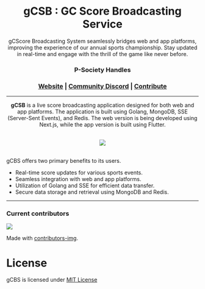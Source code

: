 <h1 align="center">
<!-- 	<img width="300" src="https://github.com/gCBS/gCBS_native/blob/stable/assets/gCBSColorPurp@3x.png?raw=true" alt="gCBS"> -->
      gCSB : GC Score Broadcasting Service
	<br>
</h1>


<div align="center">
gCScore Broadcasting System seamlessly bridges web and app platforms, improving the experience of our annual sports championship. Stay updated in real-time and engage with the thrill of the game like never before.

<h3>P-Society Handles</h3>
<h3 align="center">
	<a href="https://dev-psoc.netlify.app/">Website</a>
	<span> | </span>
	<a href="https://discord.gg/5Tj7DEED">Community Discord</a>
	<span> | </span>
	<a href="https://github.com/gCBS/gCBS/projects?type=classic">Contribute</a>
</h3>

</div>

----------------------------------------
<div align="center">
  
**gCSB** is a live score broadcasting application designed for both web and app platforms. The application is built using Golang, MongoDB, SSE (Server-Sent Events), and Redis. The web version is being developed using Next.js, while the app version is built using Flutter.
</div>
<div align="center">
<br/>
<img src='https://skillicons.dev/icons?i=go,dart,mongodb,redis,flutter,nextjs' ></img>

</div>
<br/>

gCBS offers two primary benefits to its users. 

- Real-time score updates for various sports events.
- Seamless integration with web and app platforms.
- Utilization of Golang and SSE for efficient data transfer.
- Secure data storage and retrieval using MongoDB and Redis.
  
<!--
[Installation](#Installation)- [How it works](#Howitworks)  - [Documentation](#Documentation) - [Support](#Support) - [Contributing](#Contributing)
[Current contributors](#Currentcontributors) - [License](#License)
-->
----------------------------------------
<!--# Installation 
<!--
1. Clone the repository.
2. Navigate to the directory.
3. Install the necessary dependencies.
4. Run the application using the designated commands.
-->
<!--To be updated

## How it works <a name="How it works"></a>

To be updated .

## Documentation <a name="Documentation"></a>
To Be Updated .
## Support <a name="Support"></a>

<!--
* Post a question at gCBS [Slack community](https://gCBS.com/joincommunity).
* Ask for help at our [GitHub Discussions](https://github.com/gCBS/gCBS/discussions).
* Ask a question at [Stackoverflow](https://stackoverflow.com/questions/tagged/gCBS) with a gCBS tag.
-->
<!--To be updated.

## Contributing <a name="Contributing"></a>
<!--
A great place to start contributing to gCSB is to check our GitHub projects :checkered_flag:

* Community contributor's [dashboard tasks](https://github.com/gCBS/gCBS/projects/8).
* [First timers only issues](https://github.com/gCBS/gCBS/issues?q=is%3Aissue+is%3Aopen+label%3Afirst-timers-only), if this is your first time contributing to an open source project.

We are always open to suggestions, so feel free to open new issues with your ideas, and we can guide you!

Being part of the core team is accessible to anyone who is motivated and wants to be part of that journey!
If you'd like to contribute to the project, refer to the [contributing documentation](https://docs.gCBS.com/contribute/?utm_medium=community&utm_source=github&utm_campaign=gCBS%20repo).

This project is released with a [Contributor Code of Conduct](https://github.com/gCBS/gCBS/blob/stable/CODE_OF_CONDUCT.md). By participating in this project, you agree to follow its terms.

Also, check out the [rewards and community programs](https://gCBS.com/community?utm_medium=community&utm_source=github&utm_campaign=gCBS%20repo).
-->
<!--To be updated.-->

### Current contributors <a name="Current contributors"></a>

<a href="https://github.com/gCBS/gCBS/graphs/contributors">
  <img src="https://contributors-img.web.app/image?repo=p-society/gCSB" />
</a>

Made with [contributors-img](https://contributors-img.web.app).
<!--
## Subscribe to updates
<!--
Join our [Discord Server](https://gCBS.com/joincommunity) and subscribe to this repository[Developer Newsletter](https://gCBS.com/newsletter/?utm_medium=community&utm_source=github&utm_campaign=gCBS%20repo) to get updates, information about gCBS 
-->
# License <a name="License"></a>

gCBS is licensed under [MIT License](https://github.com/gCBS/gCBS/blob/master/LICENSE)
